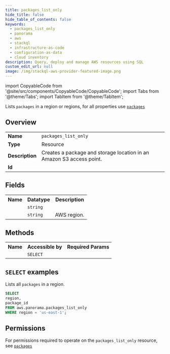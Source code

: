 ```yaml
---
title: packages_list_only
hide_title: false
hide_table_of_contents: false
keywords:
  - packages_list_only
  - panorama
  - aws
  - stackql
  - infrastructure-as-code
  - configuration-as-data
  - cloud inventory
description: Query, deploy and manage AWS resources using SQL
custom_edit_url: null
image: /img/stackql-aws-provider-featured-image.png
---
```


import CopyableCode from '@site/src/components/CopyableCode/CopyableCode';
import Tabs from '@theme/Tabs';
import TabItem from '@theme/TabItem';

Lists <code>packages</code> in a region or regions, for all properties use <a href="/services/serviceName/packages/"><code>packages</code></a>

## Overview
<table>
<tbody>
<tr><td><b>Name</b></td><td><code>packages_list_only</code></td></tr>
<tr><td><b>Type</b></td><td>Resource</td></tr>
<tr><td><b>Description</b></td><td>Creates a package and storage location in an Amazon S3 access point.</td></tr>
<tr><td><b>Id</b></td><td><CopyableCode code="aws.panorama.packages_list_only" /></td></tr>
</tbody>
</table>

## Fields
<table>
<tbody>
<tr><th>Name</th><th>Datatype</th><th>Description</th></tr><tr><td><CopyableCode code="package_id" /></td><td><code>string</code></td><td></td></tr>
<tr><td><CopyableCode code="region" /></td><td><code>string</code></td><td>AWS region.</td></tr>
</tbody>
</table>

## Methods

<table>
<tbody>
  <tr>
    <th>Name</th>
    <th>Accessible by</th>
    <th>Required Params</th>
  </tr>
  <tr>
    <td><CopyableCode code="list_resources" /></td>
    <td><code>SELECT</code></td>
    <td><CopyableCode code="region" /></td>
  </tr>
</tbody>
</table>

## `SELECT` examples
Lists all <code>packages</code> in a region.
```sql
SELECT
region,
package_id
FROM aws.panorama.packages_list_only
WHERE region = 'us-east-1';
```


## Permissions

For permissions required to operate on the <code>packages_list_only</code> resource, see <a href="/services/panorama/packages/#permissions"><code>packages</code></a>

